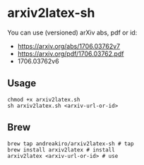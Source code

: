 # arxiv2latex-sh

You can use (versioned) arXiv abs, pdf or id:

- https://arxiv.org/abs/1706.03762v7
- https://arxiv.org/pdf/1706.03762.pdf
- 1706.03762v6

## Usage

```shell
chmod +x arxiv2latex.sh
sh arxiv2latex.sh <arxiv-url-or-id>
```

## Brew

```
brew tap andreakiro/arxiv2latex-sh # tap
brew install arxiv2latex # install
arxiv2latex <arxiv-url-or-id> # use
```